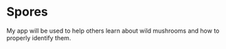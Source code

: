 # Spores
My app will be used to help others learn about wild mushrooms and how to properly identify them. 
